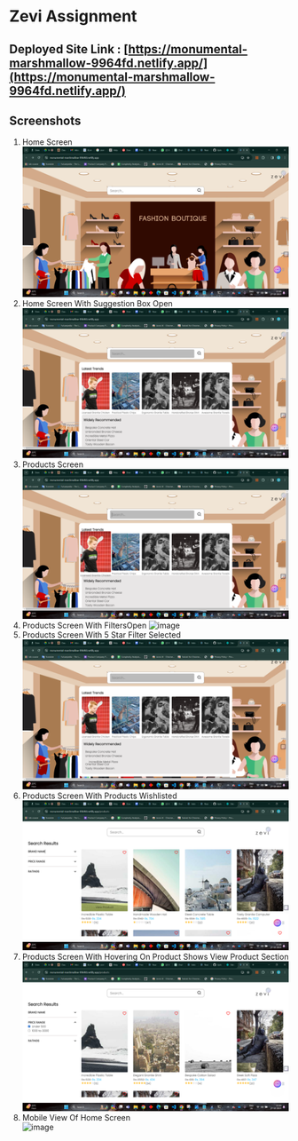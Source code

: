 # Zevi Assignment

## Deployed Site Link : [https://monumental-marshmallow-9964fd.netlify.app/](https://monumental-marshmallow-9964fd.netlify.app/)


## Screenshots

1. Home Screen
   ![image](https://github.com/kamlesh4356/Zevi_Round_01/blob/main/Screenshot%20(110).png)
2. Home Screen With Suggestion Box Open
   ![image](https://github.com/kamlesh4356/Zevi_Round_01/blob/main/Screenshot%20(111).png)
3. Products Screen
   ![image](https://github.com/kamlesh4356/Zevi_Round_01/blob/main/Screenshot%20(112).png)
4. Products Screen With FiltersOpen
   ![image](https://github.com/ayush2000mickey/zevi-assignment-ayush-kumar/assets/56113584/dd12f337-c1c8-4671-8405-de677dbb423c)
5. Products Screen With 5 Star Filter Selected
   ![image](https://github.com/kamlesh4356/Zevi_Round_01/blob/main/Screenshot%20(113).png)
6. Products Screen With Products Wishlisted
   ![image](https://github.com/kamlesh4356/Zevi_Round_01/blob/main/Screenshot%20(114).png)
7. Products Screen With Hovering On Product Shows View Product Section
   ![Screenshot ()](https://github.com/kamlesh4356/Zevi_Round_01/blob/main/Screenshot%20(115).png)
8. Mobile View Of Home Screen <br>
   ![image](https://github.com/ayush2000mickey/zevi-assignment-ayush-kumar/assets/56113584/18edffda-2a12-4efe-8e43-87b69208007e)
